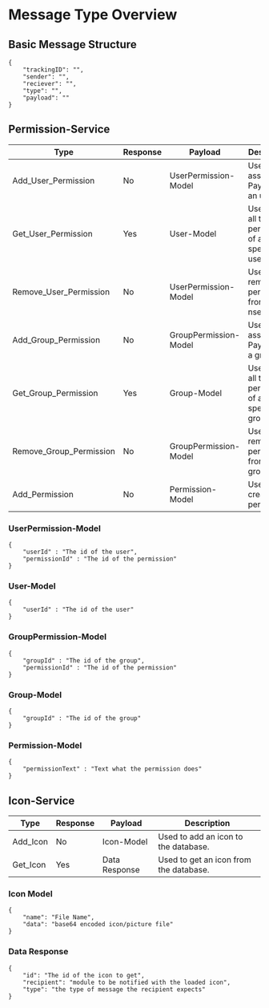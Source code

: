 # Message Type Overview

## Basic Message Structure
```
{
	"trackingID": "",
	"sender": "",
	"reciever": "",
	"type": "",
	"payload": ""
}
```


## Permission-Service

 | Type 		   | Response | Payload 		| Description 					     |
 |-------------------------|----------|-------------------------|----------------------------------------------------|
 | Add_User_Permission 	   | No       | UserPermission-Model    | Used to assign Payloads to an user		     |
 | Get_User_Permission 	   | Yes      | User-Model 		| Used to get all the permissions of a specific user |
 | Remove_User_Permission  | No       | UserPermission-Model    | Used to remove a permission from an nser 	     |
 | Add_Group_Permission    | No       | GroupPermission-Model   | Used to assign Payloads to a group 		     |
 | Get_Group_Permission    | Yes      | Group-Model 		| Used to get all the permissions of a specific group|
 | Remove_Group_Permission | No       | GroupPermission-Model   | Used to remove a permission from an group 	     |
 | Add_Permission 	   | No       | Permission-Model 	| Used to create new permissions 		     |

### UserPermission-Model
```
{
	"userId" : "The id of the user",
	"permissionId" : "The id of the permission"
}
```

### User-Model
```
{
	"userId" : "The id of the user"
}
```

### GroupPermission-Model
```
{
	"groupId" : "The id of the group",
	"permissionId" : "The id of the permission"
}
```

### Group-Model
```
{
	"groupId" : "The id of the group"
}
```

### Permission-Model
```
{
	"permissionText" : "Text what the permission does"
}
```


## Icon-Service

 | Type     | Response | Payload       | Description                            |
 |----------|----------|---------------|----------------------------------------|
 | Add_Icon | No       | Icon-Model    | Used to add an icon to the database.   |
 | Get_Icon | Yes      | Data Response | Used to get an icon from the database. |

### Icon Model
```
{
	"name": "File Name",
	"data": "base64 encoded icon/picture file"
}
```

### Data Response
```
{
	"id": "The id of the icon to get",
	"recipient": "module to be notified with the loaded icon",
	"type": "the type of message the recipient expects"
}
```
